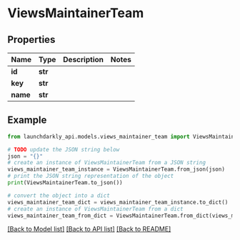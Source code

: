 # ViewsMaintainerTeam


## Properties

Name | Type | Description | Notes
------------ | ------------- | ------------- | -------------
**id** | **str** |  | 
**key** | **str** |  | 
**name** | **str** |  | 

## Example

```python
from launchdarkly_api.models.views_maintainer_team import ViewsMaintainerTeam

# TODO update the JSON string below
json = "{}"
# create an instance of ViewsMaintainerTeam from a JSON string
views_maintainer_team_instance = ViewsMaintainerTeam.from_json(json)
# print the JSON string representation of the object
print(ViewsMaintainerTeam.to_json())

# convert the object into a dict
views_maintainer_team_dict = views_maintainer_team_instance.to_dict()
# create an instance of ViewsMaintainerTeam from a dict
views_maintainer_team_from_dict = ViewsMaintainerTeam.from_dict(views_maintainer_team_dict)
```
[[Back to Model list]](../README.md#documentation-for-models) [[Back to API list]](../README.md#documentation-for-api-endpoints) [[Back to README]](../README.md)



